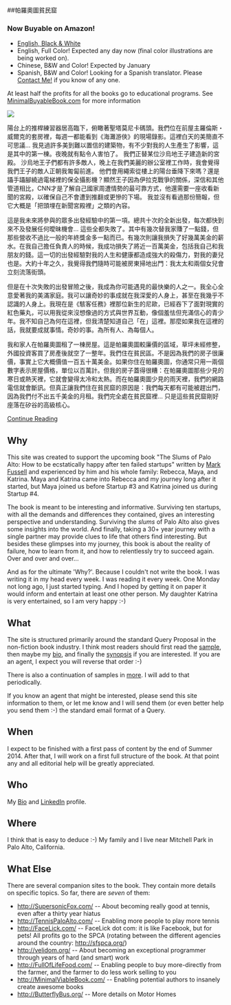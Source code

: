 ##帕羅奧圖貧民窟

### Now Buyable on Amazon!

   * <a href="http://www.amazon.com/Slums-Palo-Alto-Preview-ecstatically/dp/0692233199/">English, Black & White</a>
   * English, Full Color!  Expected any day now (final color illustrations are being worked on).
   * Chinese, B&amp;W and Color!  Expected by January
   * Spanish, B&amp;W and Color!  Looking for a Spanish translator.  Please <a href="/contact">Contact Me!</a> if you know of any one.

At least half the profits for all the books go to educational programs.  See <a href="http://MinimalBuyableBook.com/">MinimalBuyableBook.com</a> for
more information

<img src="http://slumsofpaloalto.com/images/SOPA_Zodiac_w1053h850.png"/>

陽台上的推桿練習器居高臨下，俯瞰著聖塔莫尼卡碼頭。我們位在前屋主羅倫斯・
威爾克的套房裡，每週一都能看到《海灘游俠》的現場錄影。這裡白天的美簡直不可思議...
我見過許多美到難以置信的建築物，有不少對我的人生產生了影響，這是其中的第一棟。夜晚就有點令人害怕了。
我們正替某位沙烏地王子建造新的宮殿。
沙烏地王子們都有許多敵人，晚上在我們美麗的辦公室裡工作時，我會覺得我們王子的敵人正朝我匍匐前進。
他們會用繩索從樓上的陽台垂降下來嗎？還是躡手躡腳繞過電梯裡的保全攝影機？顯然王子因為伊拉克戰爭的關係，深信和其他管道相比，CNN才是了解自己國家周遭情勢的最可靠方式，他還需要一座收看新聞的宮殿，以確保自己不會遭到推翻或更慘的下場。
我並沒有看過那份簡報，但它大概是「把頭埋在新聞宮殿裡」之類的內容。

這是我未來將參與的眾多出發經驗中的第一項。總共十次的全新出發，每次都快到來不及發展任何曖昧機會... 這些全都失敗了。其中有幾次替我家賺了一點錢，但那些營收不過比一般的年終獎金多一點而已。有幾次則讓我損失了好幾萬美金的薪水。在我自己擔任負責人的時候，我成功損失了將近一百萬美金，包括我自己和我朋友的錢。這一切的出發經驗對我的人生和健康都造成強大的殺傷力，對我的妻兒也是。大約十年之久，我覺得我們隨時可能被房東掃地出門：我太太和兩個女兒會立刻流落街頭。

但是在十次失敗的出發冒險之後，我成為你可能遇見的最快樂的人之一。我全心全意愛著我的美滿家庭。我可以讓奇妙的事成就在我深愛的人身上，甚至在我幾乎不認識的人身上。我現在是《駭客任務》裡那位新生的尼歐，已經吞下了面對現實的紅色藥丸，可以用我從來沒想像過的方式與世界互動，像個羞怯但充滿信心的青少年。我不知自己為何在這裡，但我清楚知道自己「在」這裡。那麼如果我在這裡的話，我就要成就事情。奇妙的事。為所有人、為每個人。

我和家人在帕羅奧圖租了一棟房屋。這是帕羅奧圖較廉價的區域，草坪未經修整，外國投資客買了房產後就空了一整年。我們住在貧民區。不是因為我們的房子很廉價，事實上它大概價值一百五十萬美金。如果你住在帕羅奧圖，你通常只用一兩個數字表示房屋價格，單位以百萬計。但我的房子蓋得很糟：在帕羅奧圖那些少見的寒日或熱天裡，它就會變得太冷和太熱。而在帕羅奧圖少見的雨天裡，我們的網路電信就會斷訊。但真正讓我們住在貧民窟的原因是：我們每天都有可能被趕出門，因為我們付不出五千美金的月租。我們完全處在貧民窟裡... 只是這些貧民窟剛好座落在矽谷的高級核心。

[Continue Reading](./sample)

## Why

This site was created to support the upcoming book "The Slums of Palo Alto: How to be ecstatically happy after ten failed startups" written by [Mark Fussell](/bio)
and experienced by him and his whole family: Rebecca, Maya, and Katrina.  Maya and Katrina came into Rebecca and my journey long after it started, but Maya joined us
before Startup #3 and Katrina joined us during Startup #4.

The book is meant to be interesting and informative.  Surviving ten startups, with all the demands and differences they contained, gives an interesting perspective and understanding.
Surviving the _slums_ of Palo Alto also gives some insights into the world.  And finally, taking a 30+ year journey with a single partner
may provide clues to life that others find interesting.  But besides these glimpses into my journey, this book is about the reality of failure, how to learn from it,
and how to relentlessly try to succeed again.  Over and over and over...

And as for the ultimate 'Why?'.  Because I couldn't not write the book.  I was writing it in my head every week.  I was reading it every week.
One Monday not long ago, I just started typing.  And I hoped by getting it on paper
it would inform and entertain at least one other person.  My daughter Katrina is very entertained, so I am very happy :-)

## What

The site is structured primarily around the standard Query Proposal in the non-fiction book industry.
I think most readers should first read the [sample](/sample), then maybe my [bio](/bio), and finally the [synopsis](/synopsis) if you are interested.
If you are an agent, I expect you will reverse that order :-)

There is also a continuation of samples in [more](/more).  I will add to that periodically.

If you know an agent that might be interested, please send this site information to them, or let me know
and I will send them (or even better help you send them :-) the standard email format of a Query.

## When

I expect to be finished with a first pass of content by the end of Summer 2014.  After that, I will work on a first full structure of the book.  At that point
any and all editorial help will be greatly appreciated.

## Who

My [Bio](/bio) and [LinkedIn](http://linkedin.com/in/markfussell) profile.

## Where

I think that is easy to deduce :-) My family and I live near Mitchell Park in Palo Alto, California.

## What Else

There are several companion sites to the book.  They contain more details on specific topics.  So far, there are _seven_ of them:

   * http://SupersonicFox.com/ -- About becoming really good at tennis, even after a thirty year hiatus
   * http://TennisPaloAlto.com/ -- Enabling more people to play more tennis
   * http://FaceLick.com/ -- FaceLick dot com: it is like Facebook, but for pets!  All profits go to the SPCA (rotating between the different agencies around the country: http://sfspca.org/)
   * http://velidom.org/ -- About becoming an exceptional programmer through years of hard (and smart) work
   * http://FullOfLifeFood.com/ -- Enabling people to buy more-directly from the farmer, and the farmer to do less work selling to you
   * http://MinimalViableBook.com/ -- Enabling potential authors to insanely create awesome books
   * http://ButterflyBus.org/ -- More details on Motor Homes





